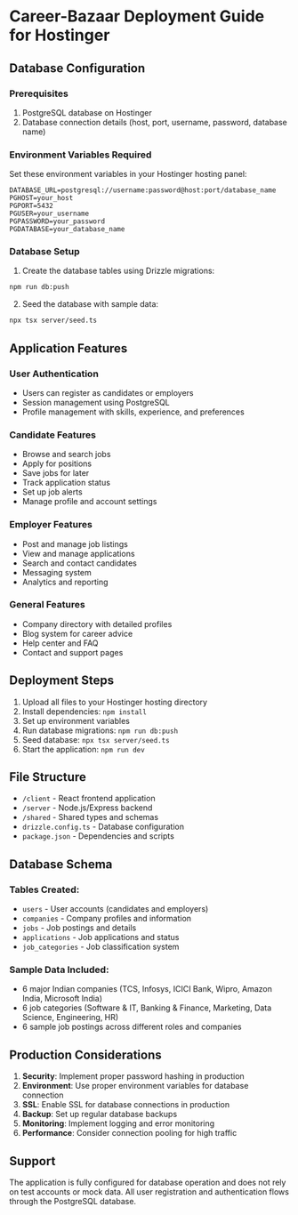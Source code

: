 # Career-Bazaar Deployment Guide for Hostinger

## Database Configuration

### Prerequisites
1. PostgreSQL database on Hostinger
2. Database connection details (host, port, username, password, database name)

### Environment Variables Required
Set these environment variables in your Hostinger hosting panel:

```
DATABASE_URL=postgresql://username:password@host:port/database_name
PGHOST=your_host
PGPORT=5432
PGUSER=your_username
PGPASSWORD=your_password
PGDATABASE=your_database_name
```

### Database Setup
1. Create the database tables using Drizzle migrations:
```bash
npm run db:push
```

2. Seed the database with sample data:
```bash
npx tsx server/seed.ts
```

## Application Features

### User Authentication
- Users can register as candidates or employers
- Session management using PostgreSQL
- Profile management with skills, experience, and preferences

### Candidate Features
- Browse and search jobs
- Apply for positions
- Save jobs for later
- Track application status
- Set up job alerts
- Manage profile and account settings

### Employer Features
- Post and manage job listings
- View and manage applications
- Search and contact candidates
- Messaging system
- Analytics and reporting

### General Features
- Company directory with detailed profiles
- Blog system for career advice
- Help center and FAQ
- Contact and support pages

## Deployment Steps

1. Upload all files to your Hostinger hosting directory
2. Install dependencies: `npm install`
3. Set up environment variables
4. Run database migrations: `npm run db:push`
5. Seed database: `npx tsx server/seed.ts`
6. Start the application: `npm run dev`

## File Structure

- `/client` - React frontend application
- `/server` - Node.js/Express backend
- `/shared` - Shared types and schemas
- `drizzle.config.ts` - Database configuration
- `package.json` - Dependencies and scripts

## Database Schema

### Tables Created:
- `users` - User accounts (candidates and employers)
- `companies` - Company profiles and information
- `jobs` - Job postings and details
- `applications` - Job applications and status
- `job_categories` - Job classification system

### Sample Data Included:
- 6 major Indian companies (TCS, Infosys, ICICI Bank, Wipro, Amazon India, Microsoft India)
- 6 job categories (Software & IT, Banking & Finance, Marketing, Data Science, Engineering, HR)
- 6 sample job postings across different roles and companies

## Production Considerations

1. **Security**: Implement proper password hashing in production
2. **Environment**: Use proper environment variables for database connection
3. **SSL**: Enable SSL for database connections in production
4. **Backup**: Set up regular database backups
5. **Monitoring**: Implement logging and error monitoring
6. **Performance**: Consider connection pooling for high traffic

## Support

The application is fully configured for database operation and does not rely on test accounts or mock data. All user registration and authentication flows through the PostgreSQL database.